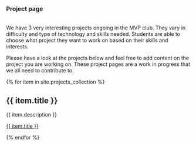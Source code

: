 ### Project page
<br>
We have 3 very interesting projects ongoing in the MVP club. They vary in difficulty and type of technology and skills needed. Students are able to choose what project they want to work on based on their skills and interests.

Please have a look at the projects below and feel free to add content on the project you are working on. These project pages are a work in progress that we all need to contribute to.
<br>



{% for item in site.projects_collection %}
  <h2>{{ item.title }}</h2>
  <p>{{ item.description }}</p>
  <p><a href="{{ item.url }}">{{ item.title }}</a></p>
{% endfor %}

